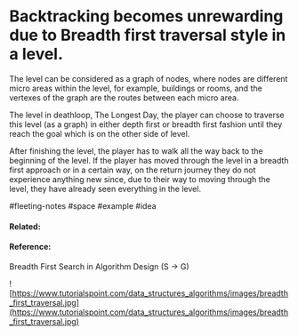 # Backtracking becomes unrewarding due to Breadth first traversal style in a level.

The level can be considered as a graph of nodes, where nodes are different micro areas within the level, for example, buildings or rooms, and the vertexes of the graph are the routes between each micro area.

The level in deathloop, The Longest Day, the player can choose to traverse this level (as a graph) in either depth first or breadth first fashion until they reach the goal which is on the other side of level.

After finishing the level, the player has to walk all the way back to the beginning of the level. If the player has moved through the level in a breadth first approach or in a certain way, on the return journey they do not experience anything new since, due to their way to moving through the level, they have already seen everything in the level.

 #fleeting-notes #space #example #idea 

#### Related:

#### Reference:
Breadth First Search in Algorithm Design (S → G)

![https://www.tutorialspoint.com/data_structures_algorithms/images/breadth_first_traversal.jpg](https://www.tutorialspoint.com/data_structures_algorithms/images/breadth_first_traversal.jpg)

